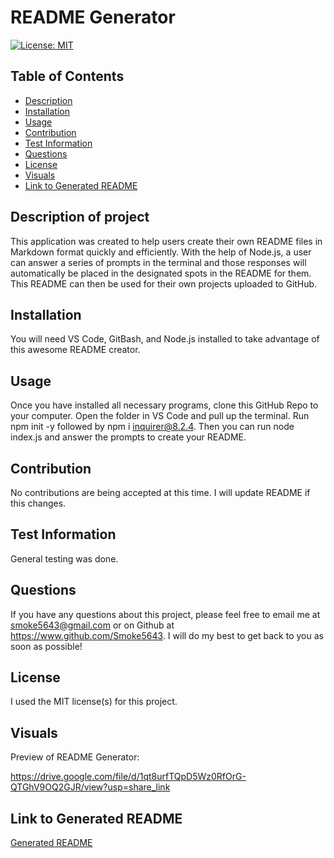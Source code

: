 # README Generator

  [![License: MIT](https://img.shields.io/badge/License-MIT-yellow.svg)](https://opensource.org/licenses/MIT)

  ## Table of Contents
  - [Description](#description-of-project)
  - [Installation](#installation)
  - [Usage](#usage)
  - [Contribution](#contribution)
  - [Test Information](#test-information)
  - [Questions](#questions)
  - [License](#license)
  - [Visuals](#visuals)
  - [Link to Generated README](#link-to-generated-readme)
  
  ## Description of project
  
  This application was created to help users create their own README files in Markdown format quickly and efficiently. With the help of Node.js, a user can answer a series of prompts in the terminal and those responses will automatically be placed in the designated spots in the README for them. This README can then be used for their own projects uploaded to GitHub.
  
  ## Installation
  
  You will need VS Code, GitBash, and Node.js installed to take advantage of this awesome README creator.
  
  ## Usage
  
  Once you have installed all necessary programs, clone this GitHub Repo to your computer. Open the folder in VS Code and pull up the terminal. Run npm init -y followed by npm i inquirer@8.2.4. Then you can run node index.js and answer the prompts to create your README.
  
  ## Contribution
  
  No contributions are being accepted at this time. I will update README if this changes.
  
  ## Test Information
  
  General testing was done.
  
  ## Questions
  
  If you have any questions about this project, please feel free to email me at smoke5643@gmail.com or on Github at https://www.github.com/Smoke5643. I will do my best to get back to you as soon as possible!

  ## License

  I used the MIT license(s) for this project.

  ## Visuals

Preview of README Generator:

https://drive.google.com/file/d/1qt8urfTQpD5Wz0RfOrG-QTGhV9OQ2GJR/view?usp=share_link

## Link to Generated README

[Generated README](./NewREADME.md)